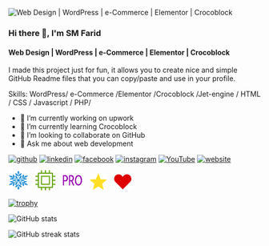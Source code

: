 ![Web Design | WordPress | e-Commerce | Elementor | Crocoblock](https://scontent.fdac4-2.fna.fbcdn.net/v/t39.30808-6/412584847_871160197822198_42017494089625845_n.jpg?_nc_cat=108&ccb=1-7&_nc_sid=783fdb&_nc_eui2=AeHO2qz3hyhG9e86cZtIhql_VyhAv8ddvwdXKEC_x12_ByLbwm0kqXMX0zswxBxsCWbI-I_ZaVkgbSHHzHwke80K&_nc_ohc=770GoU6daZ8AX-8LTX4&_nc_zt=23&_nc_ht=scontent.fdac4-2.fna&oh=00_AfBvdlxJxqG_mu5pOyjYlg1QSK3EjE7_gCbZ3kGaFSkBvg&oe=658DFD15)

### Hi there 👋, I'm SM Farid
#### Web Design | WordPress | e-Commerce | Elementor | Crocoblock

I made this project just for fun, it allows you to create nice and simple GitHub Readme files that you can copy/paste and use in your profile.

Skills: WordPress/ e-Commerce /Elementor /Crocoblock /Jet-engine / HTML / CSS / Javascript / PHP/

- 🔭 I’m currently working on upwork 
- 🌱 I’m currently learning Crocoblock 
- 👯 I’m looking to collaborate on GitHub  
- 💬 Ask me about web development 


[<img src='https://cdn.jsdelivr.net/npm/simple-icons@3.0.1/icons/github.svg' alt='github' height='40'>](https://github.com/smfarid17h)  [<img src='https://cdn.jsdelivr.net/npm/simple-icons@3.0.1/icons/linkedin.svg' alt='linkedin' height='40'>](https://www.linkedin.com/in/sm-farid/)  [<img src='https://cdn.jsdelivr.net/npm/simple-icons@3.0.1/icons/facebook.svg' alt='facebook' height='40'>](https://www.facebook.com/sm.forid.167)  [<img src='https://cdn.jsdelivr.net/npm/simple-icons@3.0.1/icons/instagram.svg' alt='instagram' height='40'>](https://www.instagram.com/sm_farid99/)  [<img src='https://cdn.jsdelivr.net/npm/simple-icons@3.0.1/icons/youtube.svg' alt='YouTube' height='40'>](https://www.youtube.com/channel/smfarid)  [<img src='https://cdn.jsdelivr.net/npm/simple-icons@3.0.1/icons/icloud.svg' alt='website' height='40'>](smfarid.com)  

<a href='https://archiveprogram.github.com/'><img src='https://raw.githubusercontent.com/acervenky/animated-github-badges/master/assets/acbadge.gif' width='40' height='40'></a> <a href='https://docs.github.com/en/developers'><img src='https://raw.githubusercontent.com/acervenky/animated-github-badges/master/assets/devbadge.gif' width='40' height='40'></a> <a href='https://github.com/pricing'><img src='https://raw.githubusercontent.com/acervenky/animated-github-badges/master/assets/pro.gif' width='40' height='40'></a> <a href='https://stars.github.com/'><img src='https://raw.githubusercontent.com/acervenky/animated-github-badges/master/assets/starbadge.gif' width='35' height='35'></a> <a href='https://docs.github.com/en/github/supporting-the-open-source-community-with-github-sponsors'><img src='https://raw.githubusercontent.com/acervenky/animated-github-badges/master/assets/sponsorbadge.gif' width='35' height='35'></a> 

[![trophy](https://github-profile-trophy.vercel.app/?username=smfarid17h)](https://github.com/ryo-ma/github-profile-trophy)

![GitHub stats](https://github-readme-stats.vercel.app/api?username=smfarid17h&show_icons=true)  

![GitHub streak stats](https://streak-stats.demolab.com/?user=smfarid17h)  


